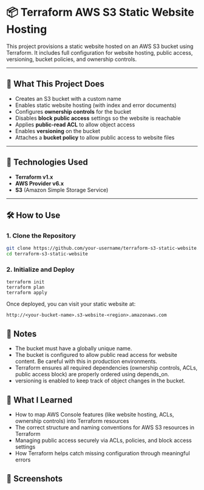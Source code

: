 # 📦 Terraform AWS S3 Static Website Hosting

This project provisions a static website hosted on an AWS S3 bucket using Terraform. It includes full configuration for website hosting, public access, versioning, bucket policies, and ownership controls.

---

## 🚀 What This Project Does

- Creates an S3 bucket with a custom name
- Enables static website hosting (with index and error documents)
- Configures **ownership controls** for the bucket
- Disables **block public access** settings so the website is reachable
- Applies **public-read ACL** to allow object access
- Enables **versioning** on the bucket
- Attaches a **bucket policy** to allow public access to website files

---

## 🧱 Technologies Used

- **Terraform v1.x**
- **AWS Provider v6.x**
- **S3** (Amazon Simple Storage Service)

---

## 🛠 How to Use

### 1. Clone the Repository

```bash
git clone https://github.com/your-username/terraform-s3-static-website.git
cd terraform-s3-static-website
```
### 2. Initialize and Deploy
```
terraform init
terraform plan
terraform apply
```
Once deployed, you can visit your static website at:
```
http://<your-bucket-name>.s3-website-<region>.amazonaws.com
```
## 📌 Notes

- The bucket must have a globally unique name.
- The bucket is configured to allow public read access for website content. Be careful with this in production environments.
- Terraform ensures all required dependencies (ownership controls, ACLs, public access block) are properly ordered using depends_on.
- versioning is enabled to keep track of object changes in the bucket.

## 📘 What I Learned

- How to map AWS Console features (like website hosting, ACLs, ownership controls) into Terraform resources
- The correct structure and naming conventions for AWS S3 resources in Terraform
- Managing public access securely via ACLs, policies, and block access settings
- How Terraform helps catch missing configuration through meaningful errors

## 📸 Screenshots

